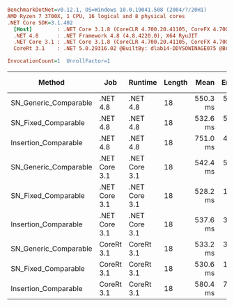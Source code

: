 ``` ini

BenchmarkDotNet=v0.12.1, OS=Windows 10.0.19041.508 (2004/?/20H1)
AMD Ryzen 7 3700X, 1 CPU, 16 logical and 8 physical cores
.NET Core SDK=3.1.402
  [Host]        : .NET Core 3.1.8 (CoreCLR 4.700.20.41105, CoreFX 4.700.20.41903), X64 RyuJIT
  .NET 4.8      : .NET Framework 4.8 (4.8.4220.0), X64 RyuJIT
  .NET Core 3.1 : .NET Core 3.1.8 (CoreCLR 4.700.20.41105, CoreFX 4.700.20.41903), X64 RyuJIT
  CoreRt 3.1    : .NET 5.0.29316.02 @BuiltBy: dlab14-DDVSOWINAGE075 @Branch: master @Commit: 40be8b7e2598b2ccb827fd90cd30c0e2d4496941, X64 AOT

InvocationCount=1  UnrollFactor=1  

```
|                Method |           Job |       Runtime | Length |     Mean |   Error |  StdDev | Gen 0 | Gen 1 | Gen 2 | Allocated |
|---------------------- |-------------- |-------------- |------- |---------:|--------:|--------:|------:|------:|------:|----------:|
| SN_Generic_Comparable |      .NET 4.8 |      .NET 4.8 |     18 | 550.3 ms | 5.02 ms | 4.70 ms |     - |     - |     - |         - |
|   SN_Fixed_Comparable |      .NET 4.8 |      .NET 4.8 |     18 | 532.6 ms | 5.08 ms | 4.75 ms |     - |     - |     - |         - |
|  Insertion_Comparable |      .NET 4.8 |      .NET 4.8 |     18 | 751.0 ms | 4.10 ms | 3.83 ms |     - |     - |     - |         - |
| SN_Generic_Comparable | .NET Core 3.1 | .NET Core 3.1 |     18 | 542.4 ms | 5.57 ms | 4.94 ms |     - |     - |     - |     616 B |
|   SN_Fixed_Comparable | .NET Core 3.1 | .NET Core 3.1 |     18 | 528.2 ms | 1.77 ms | 1.48 ms |     - |     - |     - |      48 B |
|  Insertion_Comparable | .NET Core 3.1 | .NET Core 3.1 |     18 | 537.6 ms | 3.07 ms | 2.56 ms |     - |     - |     - |     504 B |
| SN_Generic_Comparable |    CoreRt 3.1 |    CoreRt 3.1 |     18 | 533.2 ms | 3.83 ms | 3.40 ms |     - |     - |     - |         - |
|   SN_Fixed_Comparable |    CoreRt 3.1 |    CoreRt 3.1 |     18 | 530.6 ms | 1.16 ms | 0.97 ms |     - |     - |     - |         - |
|  Insertion_Comparable |    CoreRt 3.1 |    CoreRt 3.1 |     18 | 580.4 ms | 7.13 ms | 6.67 ms |     - |     - |     - |         - |
